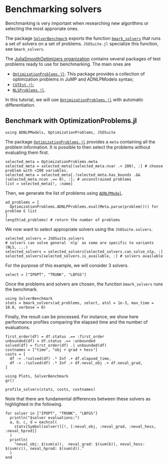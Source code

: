 # Benchmarking solvers

Benchmarking is very important when researching new algorithms or selecting the most approriate ones.

The package [`SolverBenchmark`](https://github.com/JuliaSmoothOptimizers/SolverBenchmark.jl) exports the function [`bmark_solvers`](https://github.com/JuliaSmoothOptimizers/SolverBenchmark.jl/blob/main/src/bmark_solvers.jl) that runs a set of solvers on a set of problems. `JSOSuite.jl` specialize this function, see `bmark_solvers`.

The [JuliaSmoothOptimizers organization](https://juliasmoothoptimizers.github.io) contains several packages of test problems ready to use for benchmarking. The main ones are
- [`OptimizationProblems.jl`](https://github.com/JuliaSmoothOptimizers/OptimizationProblems.jl): This package provides a collection of optimization problems in JuMP and ADNLPModels syntax;
- [`CUTEst.jl`](https://github.com/JuliaSmoothOptimizers/CUTEst.jl);
- [`NLSProblems.jl`](https://github.com/JuliaSmoothOptimizers/NLSProblems.jl).

In this tutorial, we will use [`OptimizationProblems.jl`](https://github.com/JuliaSmoothOptimizers/OptimizationProblems.jl) with automatic differentiation.

## Benchmark with OptimizationProblems.jl

```@example op
using ADNLPModels, OptimizationProblems, JSOSuite
```

The package [`OptimizationProblems.jl`](https://github.com/JuliaSmoothOptimizers/OptimizationProblems.jl) provides a `meta` containing all the problem information.
It is possible to then select the problems without evaluating them first.

```@example op
selected_meta = OptimizationProblems.meta
selected_meta = selected_meta[(selected_meta.nvar .< 200), :] # choose problem with <200 variables.
selected_meta = selected_meta[.!selected_meta.has_bounds .&& (selected_meta.ncon .== 0), :]; # unconstrained problems
list = selected_meta[!, :name]
```

Then, we generate the list of problems using [`ADNLPModel`](https://juliasmoothoptimizers.github.io/ADNLPModels.jl/dev/reference/#ADNLPModels.ADNLPModel-Union{Tuple{S},%20Tuple{Any,%20S}}%20where%20S).

```@example op
ad_problems = [
  OptimizationProblems.ADNLPProblems.eval(Meta.parse(problem))() for problem ∈ list
]
length(ad_problems) # return the number of problems
```

We now want to select appropriate solvers using the `JSOSuite.solvers`.

```@example op
selected_solvers = JSOSuite.solvers
# solvers can solve general `nlp` as some are specific to variants (NLS, ...)
selected_solvers = selected_solvers[selected_solvers.can_solve_nlp, :]
selected_solvers[selected_solvers.is_available, :] # solvers available
```

For the purpose of this example, we will consider 3 solvers.
```@example op
select = ["IPOPT", "TRUNK", "LBFGS"]
```

Once the problems and solvers are chosen, the function `bmark_solvers` runs the benchmark. 

```@example op
using SolverBenchmark
stats = bmark_solvers(ad_problems, select, atol = 1e-3, max_time = 10.0, verbose = 0)
```

Finally, the result can be processed. For instance, we show here performance profiles comparing the elapsed time and the number of evaluations.

```@example op
first_order(df) = df.status .== :first_order
unbounded(df) = df.status .== :unbounded
solved(df) = first_order(df) .| unbounded(df)
costnames = ["time", "obj + grad + hess"]
costs = [
  df -> .!solved(df) .* Inf .+ df.elapsed_time,
  df -> .!solved(df) .* Inf .+ df.neval_obj .+ df.neval_grad,
]

using Plots, SolverBenchmark
gr()

profile_solvers(stats, costs, costnames)
```

Note that there are fundamental differences between these solvers as highlighted in the following.

```@example op
for solver in ["IPOPT", "TRUNK", "LBFGS"]
  println("$solver evaluations:")
  a, b, c, d = eachcol(
    stats[Symbol(solver)][!, [:neval_obj, :neval_grad, :neval_hess, :neval_hprod]]
  )
  println(
    "neval_obj: $(sum(a)),  neval_grad: $(sum(b)), neval_hess: $(sum(c)), neval_hprod: $(sum(d))."
  )
end
```
